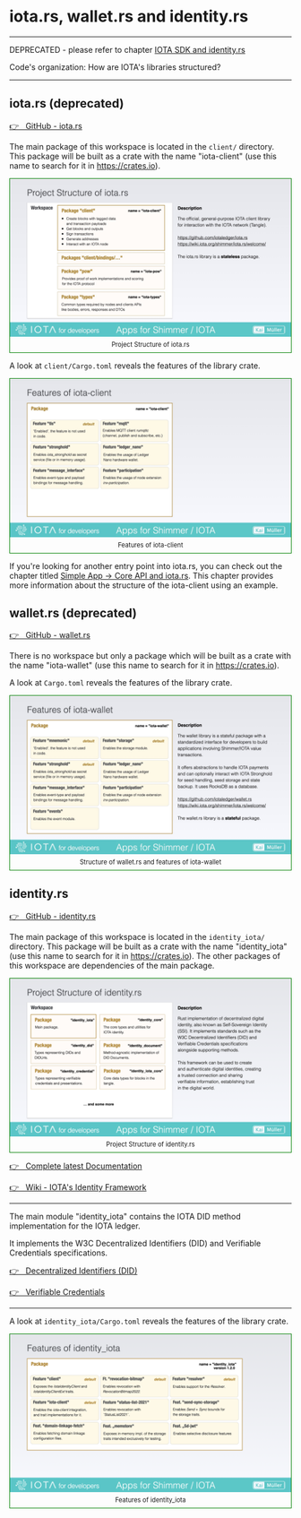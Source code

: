 # iota.rs, wallet.rs and identity.rs

---

DEPRECATED - please refer to chapter [IOTA SDK and identity.rs](./iota-sdk.md)

Code's organization: How are IOTA's libraries structured?

---

## iota.rs (deprecated)

<a href="https://github.com/iotaledger/iota.rs" target="_blank">👉 &nbsp; GitHub - iota.rs</a>

The main package of this workspace is located in the `client/` directory. This package will be built as a crate with the name "iota-client" (use this name to search for it in https://crates.io).

<figure style="margin:0;border: 1px solid green;"><img src="../../assets/rust_projects/rust_iotars-structure.jpg" alt="Project Structure of iota.rs"><figcaption style="font-size: 0.8em;text-align:center;"><p style="margin: 4px 0 7px 0;">Project Structure of iota.rs</p></figcaption></figure>

A look at `client/Cargo.toml` reveals the features of the library crate.

<figure style="margin:0;border: 1px solid green;"><img src="../../assets/rust_projects/rust_iotars-features.jpg" alt="Features of iota-client"><figcaption style="font-size: 0.8em;text-align:center;"><p style="margin: 4px 0 7px 0;">Features of iota-client</p></figcaption></figure>

If you're looking for another entry point into iota.rs, you can check out the chapter titled [Simple App -> Core API and iota.rs](../../building-a-simple-app/core-api.md). This chapter provides more information about the structure of the iota-client using an example.

## wallet.rs (deprecated)

<a href="https://github.com/iotaledger/wallet.rs" target="_blank">👉 &nbsp; GitHub - wallet.rs</a>

There is no workspace but only a package which will be built as a crate with the name "iota-wallet" (use this name to search for it in https://crates.io).

A look at `Cargo.toml` reveals the features of the library crate.

<figure style="margin:0;border: 1px solid green;"><img src="../../assets/rust_projects/rust_walletrs.jpg" alt="Structure of wallet.rs and features of iota-wallet"><figcaption style="font-size: 0.8em;text-align:center;"><p style="margin: 4px 0 7px 0;">Structure of wallet.rs and features of iota-wallet</p></figcaption></figure>

## identity.rs

<a href="https://github.com/iotaledger/identity.rs" target="_blank">👉 &nbsp; GitHub - identity.rs</a>

The main package of this workspace is located in the `identity_iota/` directory. This package will be built as a crate with the name "identity_iota" (use this name to search for it in https://crates.io). The other packages of this workspace are dependencies of the main package.

<figure style="margin:0;border: 1px solid green;"><img src="../../assets/rust_projects/rust_identityrs-structure.png" alt="Project Structure of identity.rs"><figcaption style="font-size: 0.8em;text-align:center;"><p style="margin: 4px 0 7px 0;">Project Structure of identity.rs</p></figcaption></figure>

<a href="https://docs.rs/identity_iota/latest/identity_iota/" target="_blank">👉 &nbsp; Complete latest Documentation</a>

<a href="https://wiki.iota.org/identity.rs/welcome/" target="_blank">👉 &nbsp; Wiki - IOTA's Identity Framework</a>

---

The main module "identity_iota" contains the IOTA DID method implementation for the IOTA ledger.

It implements the W3C Decentralized Identifiers (DID)
and Verifiable Credentials specifications.

<a href="https://www.w3.org/TR/did-core/" target="_blank">👉 &nbsp; Decentralized Identifiers (DID)</a>

<a href="https://www.w3.org/TR/vc-data-model/" target="_blank">👉 &nbsp; Verifiable Credentials</a>

---

A look at `identity_iota/Cargo.toml` reveals the features of the library crate.

<figure style="margin:0;border: 1px solid green;"><img src="../../assets/rust_projects/rust_identityrs-features.png" alt="Features of identity_iota"><figcaption style="font-size: 0.8em;text-align:center;"><p style="margin: 4px 0 7px 0;">Features of identity_iota</p></figcaption></figure>
